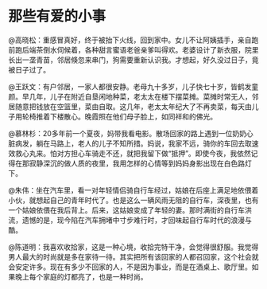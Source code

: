 # 那些有爱的小事

@高晓松：重感冒真好，终于被抬下火线，回到家中。女儿不让阿姨插手，亲自跑前跑后端茶倒水伺候着，各种甜言蜜语老爸亲爹叫得欢。老婆设计了新衣服，院里长出一垄青苗，邻居倏忽来串门，狗需要重新认识我。才想起，好久没过日子，竟被日子过了。

@王跃文：有户邻居，一家人都很安静。老母九十多岁，儿子快七十岁，皆鹤发童颜。早几年，儿子在附近自垦闲地种菜，老太太在楼下摆菜摊。菜摊时常无人，邻居随意把钱放在空篮里，菜由自取。这几年，老太太年纪大了不再卖菜，每天由儿子用轮椅推着下楼散心。晚霞照在他们母子脸上，如同祥和的佛光。

@慕林杉：20多年前一个夏夜，妈带我看电影。散场回家的路上遇到一位奶奶心脏病发，躺在马路上，老人的儿子不知所措。妈说，我家不远，骑你的车回去取速效救心丸来。怕对方担心车骑走不还，就把我留下做“抵押”。即使今夜，我依然记得在那寂静深沉的做人质的夜里，我用怎样的心情等到妈妈身影出现在白色路灯下。

@朱伟：坐在汽车里，看一对年轻情侣骑自行车经过，姑娘在后座上满足地依偎着小伙，就想起自己的青年时代了。也是这么一辆风雨无阻的自行车，深夜里，也有一个姑娘依偎在我后背上。后来，这姑娘变成了年轻的妻。那时满街的自行车洪流，遗憾的是，现今陷在汽车拥堵中寸步难行时，才回味起自行车时代的浪漫与酷。

@陈道明：我喜欢收拾家，这是一种心境，收拾完特干净，会觉得很舒服。我觉得男人最大的时尚就是多在家待一待。其实把所有该回家的人都召回家，这个社会就会安定许多。现在有多少不回家的人，不是因为事业，而是在酒桌上、歌厅里。如果晚上每个家庭的灯都亮了，也是一种时尚。